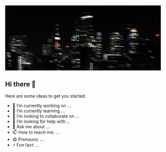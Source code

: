 ![](https://github.com/pioortiz993-ui/pioortiz993-ui/blob/6e8006fa7376d2132efeaffbd6d24430a3af49b6/Pin%20by%20Melissa%20Furmedge%20on%20Maddi%20_%20Twitter%20cover%20photo%2C%20Twitter%20header%20pictures%2C%20Header%20pictures.jpeg)

## Hi there 👋

Here are some ideas to get you started:

- 🔭 I’m currently working on ...
- 🌱 I’m currently learning ...
- 👯 I’m looking to collaborate on ...
- 🤔 I’m looking for help with ...
- 💬 Ask me about ...
- 📫 How to reach me: ...
- 😄 Pronouns: ...
- ⚡ Fun fact: ...

